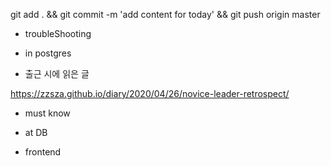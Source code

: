 


git add . && git commit -m 'add content for today' && git push origin master

- troubleShooting


- in postgres


- 출근 시에 읽은 글 

https://zzsza.github.io/diary/2020/04/26/novice-leader-retrospect/


- must know 




- at DB 


- frontend


